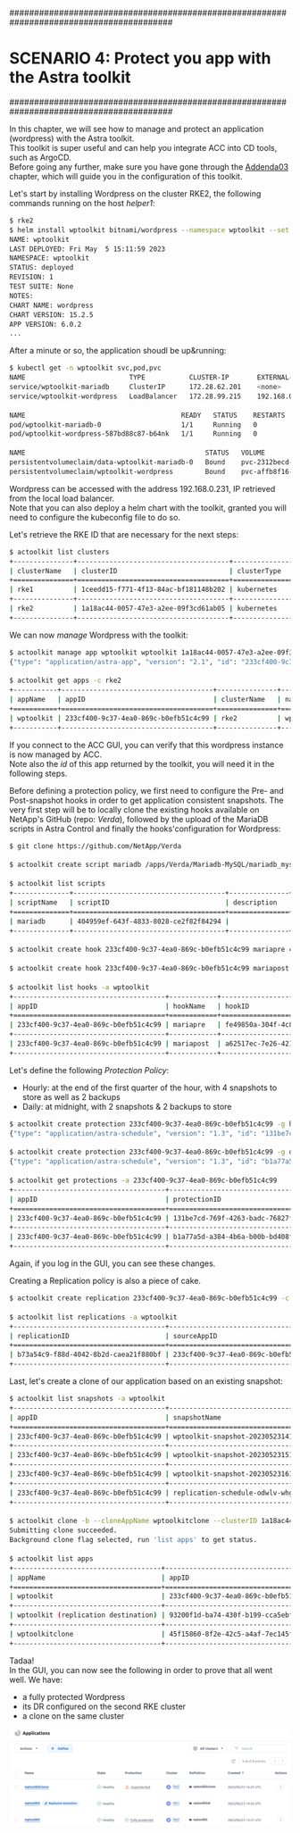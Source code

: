 #########################################################################################
# SCENARIO 4: Protect you app with the Astra toolkit
#########################################################################################

In this chapter, we will see how to manage and protect an application (wordpress) with the Astra toolkit.  
This toolkit is super useful and can help you integrate ACC into CD tools, such as ArgoCD.  
Before going any further, make sure you have gone through the [Addenda03](../../Addendum/Addenda03/) chapter, which will guide you in the configuration of this toolkit.  

Let's start by installing Wordpress on the cluster RKE2, the following commands running on the host _helper1_:
```bash
$ rke2
$ helm install wptoolkit bitnami/wordpress --namespace wptoolkit --set wordpressUsername=astra,wordpressPassword=Netapp1! --create-namespace
NAME: wptoolkit
LAST DEPLOYED: Fri May  5 15:11:59 2023
NAMESPACE: wptoolkit
STATUS: deployed
REVISION: 1
TEST SUITE: None
NOTES:
CHART NAME: wordpress
CHART VERSION: 15.2.5
APP VERSION: 6.0.2
...
```

After a minute or so, the application shoudl be up&running:
```bash
$ kubectl get -n wptoolkit svc,pod,pvc
NAME                          TYPE           CLUSTER-IP       EXTERNAL-IP     PORT(S)                      AGE
service/wptoolkit-mariadb     ClusterIP      172.28.62.201    <none>          3306/TCP                     2m2s
service/wptoolkit-wordpress   LoadBalancer   172.28.99.215    192.168.0.231   80:30394/TCP,443:30681/TCP   2m2s

NAME                                       READY   STATUS    RESTARTS   AGE
pod/wptoolkit-mariadb-0                    1/1     Running   0          2m2s
pod/wptoolkit-wordpress-587bd88c87-b64nk   1/1     Running   0          2m1s

NAME                                             STATUS   VOLUME                                     CAPACITY   ACCESS MODES   STORAGECLASS   AGE
persistentvolumeclaim/data-wptoolkit-mariadb-0   Bound    pvc-2312becd-64f1-4cb8-8768-78efdbf417b5   8Gi        RWO            sc-nas-svm2    2m2s
persistentvolumeclaim/wptoolkit-wordpress        Bound    pvc-affb8f16-23d9-4971-914b-bd0f8e44d63c   10Gi       RWO            sc-nas-svm2    2m2s
```
Wordpress can be accessed with the address 192.168.0.231, IP retrieved from the local load balancer.  
Note that you can also deploy a helm chart with the toolkit, granted you will need to configure the kubeconfig file to do so.  

Let's retrieve the RKE ID that are necessary for the next steps:
```bash
$ actoolkit list clusters
+---------------+--------------------------------------+---------------+------------+----------------+----------------+------------------+
| clusterName   | clusterID                            | clusterType   | location   | managedState   | tridentState   | tridentVersion   |
+===============+======================================+===============+============+================+================+==================+
| rke1          | 1ceedd15-f771-4f13-84ac-bf181148b202 | kubernetes    |            | managed        |                | 22.10.0          |
+---------------+--------------------------------------+---------------+------------+----------------+----------------+------------------+
| rke2          | 1a18ac44-0057-47e3-a2ee-09f3cd61ab05 | kubernetes    |            | managed        |                | 22.10.0          |
+---------------+--------------------------------------+---------------+------------+----------------+----------------+------------------+
```
We can now _manage_ Wordpress with the toolkit:
```bash
$ actoolkit manage app wptoolkit wptoolkit 1a18ac44-0057-47e3-a2ee-09f3cd61ab05
{"type": "application/astra-app", "version": "2.1", "id": "233cf400-9c37-4ea0-869c-b0efb51c4c99", "name": "wptoolkit", "namespaceScopedResources": [{"namespace": "wptoolkit"}], "clusterScopedResources": [], "state": "discovering", "lastResourceCollectionTimestamp": "2023-05-23T13:31:35Z", "stateTransitions": [{"to": ["pending"]}, {"to": ["provisioning"]}, {"from": "pending", "to": ["discovering", "failed"]}, {"from": "discovering", "to": ["ready", "failed"]}, {"from": "ready", "to": ["discovering", "restoring", "unavailable", "failed"]}, {"from": "unavailable", "to": ["ready", "restoring"]}, {"from": "provisioning", "to": ["discovering", "failed"]}, {"from": "restoring", "to": ["discovering", "failed"]}], "stateDetails": [], "protectionState": "none", "protectionStateDetails": [], "namespaces": [], "namespaceMapping": [], "clusterName": "rke2", "clusterID": "1a18ac44-0057-47e3-a2ee-09f3cd61ab05", "clusterType": "kubernetes", "metadata": {"labels": [], "creationTimestamp": "2023-05-23T13:31:35Z", "modificationTimestamp": "2023-05-23T13:31:35Z", "createdBy": "15c83a9d-f109-4ab1-b831-5f0446235de9"}}

$ actoolkit get apps -c rke2
+-----------+--------------------------------------+---------------+-------------+---------+
| appName   | appID                                | clusterName   | namespace   | state   |
+===========+======================================+===============+=============+=========+
| wptoolkit | 233cf400-9c37-4ea0-869c-b0efb51c4c99 | rke2          | wptoolkit   | ready   |
+-----------+--------------------------------------+---------------+-------------+---------+
```
If you connect to the ACC GUI, you can verify that this wordpress instance is now managed by ACC.  
Note also the _id_ of this app returned by the toolkit, you will need it in the following steps.  

Before defining a protection policy, we first need to configure the Pre- and Post-snapshot hooks in order to get application consistent snapshots. The very first step will be to locally clone the existing hooks available on NetApp's GitHub (repo: _Verda_), followed by the upload of the MariaDB scripts in Astra Control and finally the hooks'configuration for Wordpress:
```bash
$ git clone https://github.com/NetApp/Verda

$ actoolkit create script mariadb /apps/Verda/Mariadb-MySQL/mariadb_mysql.sh

$ actoolkit list scripts
+--------------+--------------------------------------+---------------+
| scriptName   | scriptID                             | description   |
+==============+======================================+===============+
| mariadb      | 404959ef-643f-4833-8028-ce2f82f84294 |               |
+--------------+--------------------------------------+---------------+

$ actoolkit create hook 233cf400-9c37-4ea0-869c-b0efb51c4c99 mariapre 404959ef-643f-4833-8028-ce2f82f84294 -o pre-snapshot -a pre -r "\bmariadb\b"

$ actoolkit create hook 233cf400-9c37-4ea0-869c-b0efb51c4c99 mariapost 404959ef-643f-4833-8028-ce2f82f84294 -o post-snapshot -a post -r "\bmariadb\b"

$ actoolkit list hooks -a wptoolkit
+--------------------------------------+------------+--------------------------------------+------------------------------------------------+
| appID                                | hookName   | hookID                               | matchingImages                                 |
+======================================+============+======================================+================================================+
| 233cf400-9c37-4ea0-869c-b0efb51c4c99 | mariapre   | fe49850a-304f-4c85-9a08-1b3cc5937816 | docker.io/bitnami/mariadb:10.6.10-debian-11-r0 |
+--------------------------------------+------------+--------------------------------------+------------------------------------------------+
| 233cf400-9c37-4ea0-869c-b0efb51c4c99 | mariapost  | a62517ec-7e26-4214-8460-ff86dc55369f | docker.io/bitnami/mariadb:10.6.10-debian-11-r0 |
+--------------------------------------+------------+--------------------------------------+------------------------------------------------+
```

Let's define the following _Protection Policy_:  
- Hourly: at the end of the first quarter of the hour, with 4 snapshots to store as well as 2 backups
- Daily: at midnight, with 2 snapshots & 2 backups to store

```bash
$ actoolkit create protection 233cf400-9c37-4ea0-869c-b0efb51c4c99 -g hourly -m 15 -b 2 -s 4
{"type": "application/astra-schedule", "version": "1.3", "id": "131be7cd-769f-4263-badc-76827f8558c9", "name": "hourly-8d9rr", "enabled": "true", "granularity": "hourly", "minute": "15", "snapshotRetention": "4", "backupRetention": "2", "metadata": {"labels": [], "creationTimestamp": "2023-05-23T13:44:25Z", "modificationTimestamp": "2023-05-23T13:44:25Z", "createdBy": "15c83a9d-f109-4ab1-b831-5f0446235de9"}}

$ actoolkit create protection 233cf400-9c37-4ea0-869c-b0efb51c4c99 -g daily -H 0 -b 2 -s 2
{"type": "application/astra-schedule", "version": "1.3", "id": "b1a77a5d-a384-4b6a-b00b-bd408fc8f5a8", "name": "daily-fnogu", "enabled": "true", "granularity": "daily", "minute": "0", "hour": "0", "snapshotRetention": "2", "backupRetention": "2", "metadata": {"labels": [], "creationTimestamp": "2023-05-23T13:45:22Z", "modificationTimestamp": "2023-05-23T13:45:22Z", "createdBy": "15c83a9d-f109-4ab1-b831-5f0446235de9"}}

$ actoolkit get protections -a 233cf400-9c37-4ea0-869c-b0efb51c4c99
+--------------------------------------+--------------------------------------+---------------+----------+--------+-------------+--------------+-----------------+-------------------+
| appID                                | protectionID                         | granularity   |   minute |   hour | dayOfWeek   | dayOfMonth   |   snapRetention |   backupRetention |
+======================================+======================================+===============+==========+========+=============+==============+=================+===================+
| 233cf400-9c37-4ea0-869c-b0efb51c4c99 | 131be7cd-769f-4263-badc-76827f8558c9 | hourly        |       15 |        |             |              |               4 |                 2 |
+--------------------------------------+--------------------------------------+---------------+----------+--------+-------------+--------------+-----------------+-------------------+
| 233cf400-9c37-4ea0-869c-b0efb51c4c99 | b1a77a5d-a384-4b6a-b00b-bd408fc8f5a8 | daily         |        0 |      0 |             |              |               2 |                 2 |
+--------------------------------------+--------------------------------------+---------------+----------+--------+-------------+--------------+-----------------+-------------------+
```

Again, if you log in the GUI, you can see these changes.  

Creating a Replication policy is also a piece of cake.  
```bash
$ actoolkit create replication 233cf400-9c37-4ea0-869c-b0efb51c4c99 -c 1ceedd15-f771-4f13-84ac-bf181148b202 -n wptoolkitdr -s sc-nas-svm1 -f 5m -o 02

$ actoolkit list replications -a wptoolkit
+--------------------------------------+--------------------------------------+--------------+-------------------+-----------------+
| replicationID                        | sourceAppID                          | state        | sourceNamespace   | destNamespace   |
+======================================+======================================+==============+===================+=================+
| b73a54c9-f88d-4042-8b2d-caea21f880bf | 233cf400-9c37-4ea0-869c-b0efb51c4c99 | establishing | wptoolkit         | wptoolkitdr     |
+--------------------------------------+--------------------------------------+--------------+-------------------+-----------------+
```

Last, let's create a clone of our application based on an existing snapshot:  
```bash
$ actoolkit list snapshots -a wptoolkit
+--------------------------------------+-----------------------------------+--------------------------------------+-----------------+----------------------+
| appID                                | snapshotName                      | snapshotID                           | snapshotState   | creationTimestamp    |
+======================================+===================================+======================================+=================+======================+
| 233cf400-9c37-4ea0-869c-b0efb51c4c99 | wptoolkit-snapshot-20230523141514 | 445b7d13-e4f2-488d-a9e3-6709f2489f50 | completed       | 2023-05-23T14:15:14Z |
+--------------------------------------+-----------------------------------+--------------------------------------+-----------------+----------------------+
| 233cf400-9c37-4ea0-869c-b0efb51c4c99 | wptoolkit-snapshot-20230523151520 | a1dc8276-521b-47c5-89b9-f1eb930a4bb4 | completed       | 2023-05-23T15:15:20Z |
+--------------------------------------+-----------------------------------+--------------------------------------+-----------------+----------------------+
| 233cf400-9c37-4ea0-869c-b0efb51c4c99 | wptoolkit-snapshot-20230523161522 | 077de88b-040d-4041-a002-1857189497a7 | completed       | 2023-05-23T16:15:22Z |
+--------------------------------------+-----------------------------------+--------------------------------------+-----------------+----------------------+
| 233cf400-9c37-4ea0-869c-b0efb51c4c99 | replication-schedule-odwlv-whgvy  | 94b721f9-1dde-417d-9ac2-8447b475877f | completed       | 2023-05-23T16:17:01Z |
+--------------------------------------+-----------------------------------+--------------------------------------+-----------------+----------------------+

$ actoolkit clone -b --cloneAppName wptoolkitclone --clusterID 1a18ac44-0057-47e3-a2ee-09f3cd61ab05 --snapshotID 077de88b-040d-4041-a002-1857189497a7 
Submitting clone succeeded.
Background clone flag selected, run 'list apps' to get status.

$ actoolkit list apps
+-------------------------------------+--------------------------------------+---------------+----------------+---------+
| appName                             | appID                                | clusterName   | namespace      | state   |
+=====================================+======================================+===============+================+=========+
| wptoolkit                           | 233cf400-9c37-4ea0-869c-b0efb51c4c99 | rke2          | wptoolkit      | ready   |
+-------------------------------------+--------------------------------------+---------------+----------------+---------+
| wptoolkit (replication destination) | 93200f1d-ba74-430f-b199-cca5ebf3bc6f | rke1          | wptoolkitdr    | ready   |
+-------------------------------------+--------------------------------------+---------------+----------------+---------+
| wptoolkitclone                      | 45f15860-8f2e-42c5-a4af-7ec145f2ad64 | rke2          | wptoolkitclone | ready   |
+-------------------------------------+--------------------------------------+---------------+----------------+---------+
```

Tadaa!  
In the GUI, you can now see the following in order to prove that all went well. We have:
- a fully protected Wordpress
- its DR configured on the second RKE cluster
- a clone on the same cluster
 
<p align="center"><img src="Images/1_ACC_Apps_Final.png" width="768"></p>